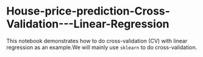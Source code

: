 # House-price-prediction-Cross-Validation---Linear-Regression
This notebook demonstrates how to do cross-validation (CV) with linear regression as an example.We will mainly use `sklearn` to do cross-validation.
